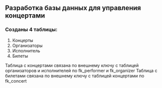 ## Разработка базы данных для управления концертами

### Созданы 4 таблицы:
1. Концерты
2. Организаторы
3. Исполнитель
4. Билеты

Таблица с концертами связана по внешнему ключу с таблицей организаторов и исполнителей по fk_performer и fk_organizer
Таблица с билетами связана по внешнему ключу с таблицей концертами по fk_concert

